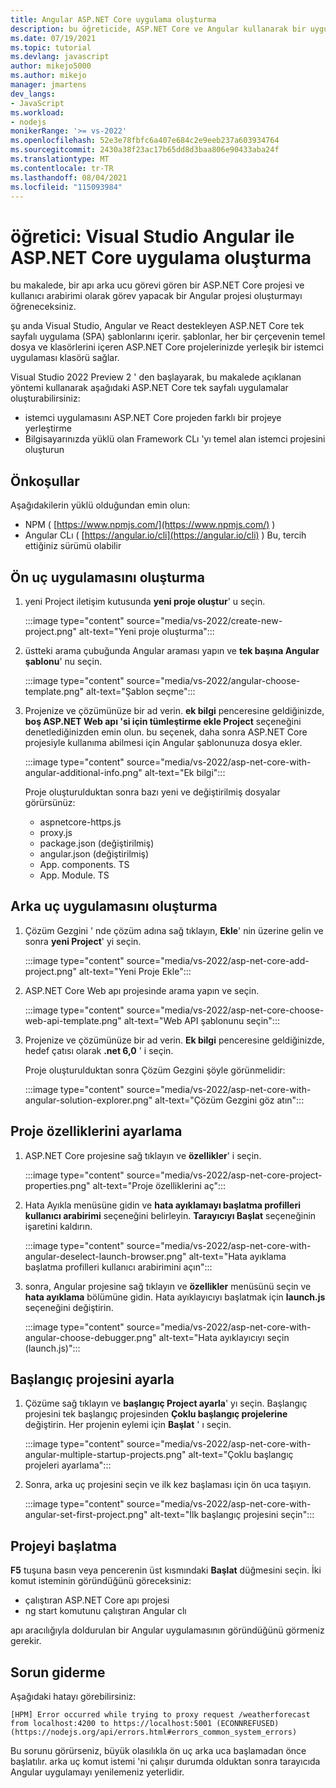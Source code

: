```yaml
---
title: Angular ASP.NET Core uygulama oluşturma
description: bu öğreticide, ASP.NET Core ve Angular kullanarak bir uygulama oluşturacaksınız
ms.date: 07/19/2021
ms.topic: tutorial
ms.devlang: javascript
author: mikejo5000
ms.author: mikejo
manager: jmartens
dev_langs:
- JavaScript
ms.workload:
- nodejs
monikerRange: '>= vs-2022'
ms.openlocfilehash: 52e3e78fbfc6a407e684c2e9eeb237a603934764
ms.sourcegitcommit: 2430a38f23ac17b65dd8d3baa806e90433aba24f
ms.translationtype: MT
ms.contentlocale: tr-TR
ms.lasthandoff: 08/04/2021
ms.locfileid: "115093984"
---
```

# <a name="tutorial-create-an-aspnet-core-app-with-angular-in-visual-studio"></a>öğretici: Visual Studio Angular ile ASP.NET Core uygulama oluşturma

bu makalede, bir apı arka ucu görevi gören bir ASP.NET Core projesi ve kullanıcı arabirimi olarak görev yapacak bir Angular projesi oluşturmayı öğreneceksiniz.

şu anda Visual Studio, Angular ve React destekleyen ASP.NET Core tek sayfalı uygulama (SPA) şablonlarını içerir. şablonlar, her bir çerçevenin temel dosya ve klasörlerini içeren ASP.NET Core projelerinizde yerleşik bir istemci uygulaması klasörü sağlar.

Visual Studio 2022 Preview 2 ' den başlayarak, bu makalede açıklanan yöntemi kullanarak aşağıdaki ASP.NET Core tek sayfalı uygulamalar oluşturabilirsiniz:

- istemci uygulamasını ASP.NET Core projeden farklı bir projeye yerleştirme
- Bilgisayarınızda yüklü olan Framework CLı 'yı temel alan istemci projesini oluşturun

## <a name="prerequisites"></a>Önkoşullar

Aşağıdakilerin yüklü olduğundan emin olun:

- NPM ( [https://www.npmjs.com/](https://www.npmjs.com/) ) 
- Angular CLı ( [https://angular.io/cli](https://angular.io/cli) ) Bu, tercih ettiğiniz sürümü olabilir

## <a name="create-the-frontend-app"></a>Ön uç uygulamasını oluşturma

1. yeni Project iletişim kutusunda **yeni proje oluştur**' u seçin. 

   :::image type="content" source="media/vs-2022/create-new-project.png" alt-text="Yeni proje oluşturma":::

1. üstteki arama çubuğunda Angular araması yapın ve **tek başına Angular şablonu**' nu seçin.

   :::image type="content" source="media/vs-2022/angular-choose-template.png" alt-text="Şablon seçme":::

1. Projenize ve çözümünüze bir ad verin. **ek bilgi** penceresine geldiğinizde, **boş ASP.NET Web apı 'si için tümleştirme ekle Project** seçeneğini denetlediğinizden emin olun. bu seçenek, daha sonra ASP.NET Core projesiyle kullanıma abilmesi için Angular şablonunuza dosya ekler.

   :::image type="content" source="media/vs-2022/asp-net-core-with-angular-additional-info.png" alt-text="Ek bilgi":::

   Proje oluşturulduktan sonra bazı yeni ve değiştirilmiş dosyalar görürsünüz:

   - aspnetcore-https.js
   - proxy.js
   - package.json (değiştirilmiş)
   - angular.json (değiştirilmiş)
   - App. components. TS
   - App. Module. TS

## <a name="create-the-backend-app"></a>Arka uç uygulamasını oluşturma

1. Çözüm Gezgini ' nde çözüm adına sağ tıklayın, **Ekle**' nin üzerine gelin ve sonra **yeni Project**' yi seçin. 

   :::image type="content" source="media/vs-2022/asp-net-core-add-project.png" alt-text="Yeni Proje Ekle":::

1. ASP.NET Core Web apı projesinde arama yapın ve seçin.
 
   :::image type="content" source="media/vs-2022/asp-net-core-choose-web-api-template.png" alt-text="Web API şablonunu seçin":::

1. Projenize ve çözümünüze bir ad verin. **Ek bilgi** penceresine geldiğinizde, hedef çatısı olarak **.net 6,0** ' i seçin.

   Proje oluşturulduktan sonra Çözüm Gezgini şöyle görünmelidir:

   :::image type="content" source="media/vs-2022/asp-net-core-with-angular-solution-explorer.png" alt-text="Çözüm Gezgini göz atın":::

## <a name="set-the-project-properties"></a>Proje özelliklerini ayarlama

1. ASP.NET Core projesine sağ tıklayın ve **özellikler**' i seçin.

   :::image type="content" source="media/vs-2022/asp-net-core-project-properties.png" alt-text="Proje özelliklerini aç"::: 
 
1. Hata Ayıkla menüsüne gidin ve **hata ayıklamayı başlatma profilleri kullanıcı arabirimi** seçeneğini belirleyin. **Tarayıcıyı Başlat** seçeneğinin işaretini kaldırın.

   :::image type="content" source="media/vs-2022/asp-net-core-with-angular-deselect-launch-browser.png" alt-text="Hata ayıklama başlatma profilleri kullanıcı arabirimini açın"::: 

1. sonra, Angular projesine sağ tıklayın ve **özellikler** menüsünü seçin ve **hata ayıklama** bölümüne gidin. Hata ayıklayıcıyı başlatmak için **launch.js** seçeneğini değiştirin.
 
   :::image type="content" source="media/vs-2022/asp-net-core-with-angular-choose-debugger.png" alt-text="Hata ayıklayıcıyı seçin (launch.js)":::

## <a name="set-the-startup-project"></a>Başlangıç projesini ayarla

1. Çözüme sağ tıklayın ve **başlangıç Project ayarla**' yı seçin. Başlangıç projesini tek başlangıç projesinden **Çoklu başlangıç projelerine** değiştirin. Her projenin eylemi için **Başlat** ' ı seçin.

   :::image type="content" source="media/vs-2022/asp-net-core-with-angular-multiple-startup-projects.png" alt-text="Çoklu başlangıç projeleri ayarlama":::
  
1. Sonra, arka uç projesini seçin ve ilk kez başlaması için ön uca taşıyın.

   :::image type="content" source="media/vs-2022/asp-net-core-with-angular-set-first-project.png" alt-text="İlk başlangıç projesini seçin":::

## <a name="start-the-project"></a>Projeyi başlatma

**F5** tuşuna basın veya pencerenin üst kısmındaki **Başlat** düğmesini seçin. İki komut isteminin göründüğünü göreceksiniz:

- çalıştıran ASP.NET Core apı projesi
- ng start komutunu çalıştıran Angular clı

apı aracılığıyla doldurulan bir Angular uygulamasının göründüğünü görmeniz gerekir.

## <a name="troubleshooting"></a>Sorun giderme

Aşağıdaki hatayı görebilirsiniz:

```
[HPM] Error occurred while trying to proxy request /weatherforecast from localhost:4200 to https://localhost:5001 (ECONNREFUSED) (https://nodejs.org/api/errors.html#errors_common_system_errors)
```

Bu sorunu görürseniz, büyük olasılıkla ön uç arka uca başlamadan önce başlatılır. arka uç komut istemi 'ni çalışır durumda olduktan sonra tarayıcıda Angular uygulamayı yenilemeniz yeterlidir.

